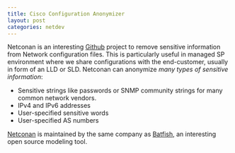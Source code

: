 ```yaml
---
title: Cisco Configuration Anonymizer
layout: post
categories: netdev
---
```

Netconan is an interesting [Github](https://github.com/Intentionet/netconan) project to remove sensitive information from Network configuration files. This is particularly useful in managed SP environment where we share configurations with the end-customer, usually in form of an LLD or SLD. 
Netconan can anonymize *many types of sensitive information*:

* Sensitive strings like passwords or SNMP community strings for many common network vendors.
* IPv4 and IPv6 addresses
* User-specified sensitive words
* User-specified AS numbers

[Netconan](https://github.com/Intentionet/netconan) is maintained by the same company as [Batfish](http://batfish.org), an interesting open source modeling tool. 